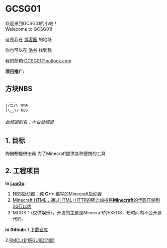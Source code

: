 # GCSG01
欢迎来到GCSG01的小站！  
Welecome to GCSG01!

这是我在
[博客园](https://www.cnblogs.com/GCSG01)
的地址

你也可以在
[洛谷](https://www.luogu.com.cn/paste/ncjb1s0k)
找到我

我的邮箱:GCSG01@outlook.com

**项目推广:**
## 方块NBS

~~~txt
 ____
|/二/\ 方块
|\__\/ NBS
~~~
###### 此频道别名：小白鼠频道
## 1. 目标
  ~~为搞颓提供工具~~ 为了Minecraft提供各种便携的工具
## 2. 工程项目
**In [LuoGu](www.luogu.com.cn):**
1. [NBS启动器：纯 **C++** 编写的Minecraft启动器](https://www.luogu.com.cn/problem/T419583)
2. [Minecraft HTML：通过HTML+HTTP的强力加持将**Minecraft**的代码压缩到20行以内](https://www.luogu.com.cn/problem/T419580)
3. MCOS：（仅供娱乐），开发的主题是Minecraft的EXEOS，短时间内不公开源代码。


**In Github:**
1.[下载仓库](https://github.com/GCSG01/NBS)

2.[RMCL(新版GUI启动器)](https://www.luogu.com.cn/fe/api/problem/downloadAttachment/y076cf2q)
